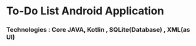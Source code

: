 # To-Do List Android Application

### Technologies : Core JAVA, Kotlin , SQLite(Database) , XML(as UI)

